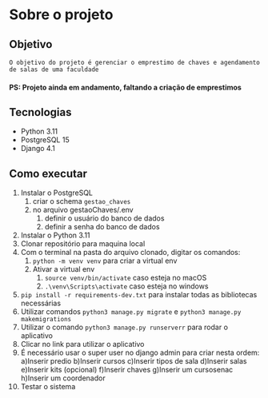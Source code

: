 # Sobre o projeto
## Objetivo
    O objetivo do projeto é gerenciar o emprestimo de chaves e agendamento de salas de uma faculdade
####   PS: Projeto ainda em andamento, faltando a criação de emprestimos

## Tecnologias
* Python 3.11
* PostgreSQL 15
* Django 4.1

## Como executar
1. Instalar o PostgreSQL
   1. criar o schema `gestao_chaves`
   2. no arquivo gestaoChaves/.env
      1. definir o usuário do banco de dados
      2. definir a senha do banco de dados
2. Instalar o Python 3.11
3. Clonar repositório para maquina local
4. Com o terminal na pasta do arquivo clonado, digitar os comandos:
   1. `python -m venv venv` para criar a virtual env
   2. Ativar a virtual env
      1. `source venv/bin/activate` caso esteja no macOS
      2. `.\venv\Scripts\activate` caso esteja no windows
5. `pip install -r requirements-dev.txt` para instalar todas as bibliotecas necessárias
6. Utilizar comandos `python3 manage.py migrate` e `python3 manage.py makemigrations`
7. Utilizar o comando `python3 manage.py runserverr` para rodar o aplicativo
8. Clicar no link para utilizar o aplicativo
9. É necessário usar o super user no django admin para criar nesta ordem:
a)Inserir predio
b)Inserir cursos
c)Inserir tipos de sala
d)Inserir salas
e)Inserir kits (opcional)
f)Inserir chaves
g)Inserir um cursosenac
h)Inserir um coordenador
10. Testar o sistema
      